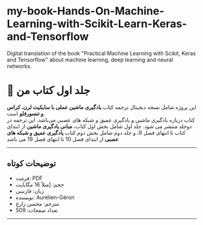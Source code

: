 # my-book-Hands-On-Machine-Learning-with-Scikit-Learn-Keras-and-Tensorflow
Digital translation of the book "Practical Machine Learning with Scikit, Keras and Tensorflow" about machine learning, deep learning and neural networks.

# 📘 جلد اول کتاب من

این پروژه شامل نسخه دیجیتال ترجمه کتاب **یادگیری ماشین عملی با سایکیت لرن، کراس و تنسورفلو** است.  
کتاب درباره یادگیری ماشین و یادگیری عمیق و شبکه های عصبی می‌باشد.
این ترجمه در دوجلد منتشر می شود. جلد اول شامل بخش اول کتاب، **مبانی یادگیری ماشین** از ابتدای کتاب تا انتهای فصل 9، و جلد دوم شامل بخش دوم کتاب **یادگیری عمیق و شبکه های عصبی** از ابتدای فصل 10 تا انتهای فصل 19 می باشد

---

## توضیحات کوتاه

- فرمت: PDF  
- حجم: [مثلاً 16 مگابایت
- زبان: فارسی  
- نویسنده: Aurélien-Géron
- مترجم: محسن زارع
- تعداد صفحات: 509

---
